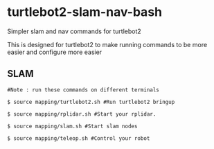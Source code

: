 # turtlebot2-slam-nav-bash
Simpler slam and nav commands for turtlebot2

This is designed for turtlebot2 to make running commands to be more easier and configure more easier

## SLAM
```
#Note : run these commands on different terminals

$ source mapping/turtlebot2.sh #Run turtlebot2 bringup

$ source mapping/rplidar.sh #Start your rplidar.

$ source mapping/slam.sh #Start slam nodes

$ source mapping/teleop.sh #Control your robot
```